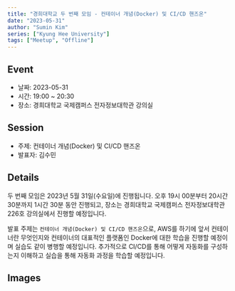 ```yaml
---
title: "경희대학교 두 번째 모임 - 컨테이너 개념(Docker) 및 CI/CD 핸즈온"
date: "2023-05-31"
author: "Sumin Kim"
series: ["Kyung Hee University"]
tags: ["Meetup", "Offline"]
---
```


## Event

- 날짜: 2023-05-31
- 시간: 19:00 ~ 20:30
- 장소: 경희대학교 국제캠퍼스 전자정보대학관 강의실

## Session

- 주제: 컨테이너 개념(Docker) 및 CI/CD 핸즈온
- 발표자: 김수민

## Details

두 번째 모임은 2023년 5월 31일(수요일)에 진행됩니다.
오후 19시 00분부터 20시간 30분까지 1시간 30분 동안 진행되고, 장소는 경희대학교 국제캠퍼스 전자정보대학관 226호 강의실에서 진행할 예정입니다.

발표 주제는 `컨테이너 개념(Docker) 및 CI/CD 핸즈온`으로, AWS를 하기에 앞서 컨테이너란 무엇인지와 컨테이너의 대표적인 플랫폼인 Docker에 대한 학습을 진행할 예정이며 실습도 같이 병행할 예정입니다. 추가적으로 CI/CD를 통해 어떻게 자동화를 구성하는지 이해하고 실습을 통해 자동화 과정을 학습할 예정입니다.

## Images
